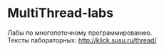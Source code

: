 # MultiThread-labs
Лабы по многопоточному программированию.<br />
Тексты лабораторных: http://klick.susu.ru/thread/
